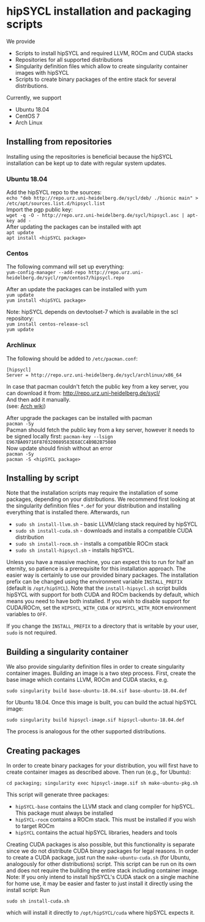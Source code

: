 # hipSYCL installation and packaging scripts

We provide
* Scripts to install hipSYCL and required LLVM, ROCm and CUDA stacks
* Repositories for all supported distributions
* Singularity definition files which allow to create singularity container images with hipSYCL
* Scripts to create binary packages of the entire stack for several distributions.

Currently, we support
* Ubuntu 18.04
* CentOS 7
* Arch Linux

## Installing from repositories
Installing using the repositories is beneficial because the hipSYCL installation can be kept up to date with regular system updates.

### Ubuntu 18.04
Add the hipSYCL repo to the sources:  
`echo "deb http://repo.urz.uni-heidelberg.de/sycl/deb/ ./bionic main" > /etc/apt/sources.list.d/hipsycl.list`  
Import the pgp public key:  
`wget -q -O - http://repo.urz.uni-heidelberg.de/sycl/hipsycl.asc | apt-key add -`  
After updating the packages can be installed with apt  
`apt update`  
`apt install <hipSYCL package>`  

### Centos
The following command will set up everything:  
`yum-config-manager --add-repo http://repo.urz.uni-heidelberg.de/sycl/rpm/centos7/hipsycl.repo`  
  
After an update the packages can be installed with yum  
`yum update`  
`yum install <hipSYCL package>`  

Note: hipSYCL depends on devtoolset-7 which is available in the scl repository:  
`yum install centos-release-scl`  
`yum update`  

### Archlinux
The following should be added to `/etc/pacman.conf`:
```
[hipsycl]   
Server = http://repo.urz.uni-heidelberg.de/sycl/archlinux/x86_64
```
In case that pacman couldn't fetch the public key from a key server, you can download it from:
http://repo.urz.uni-heidelberg.de/sycl/  
And then add it manually.   
(see: [Arch wiki](https://wiki.archlinux.org/index.php/Pacman/Package_signing#Adding_unofficial_keys))
  
After upgrade the packages can be installed with pacman  
`pacman -Sy`  
Pacman should fetch the public key from a key server, however it needs to be signed locally first:
`pacman-key --lsign E967BA09716F870320089583E68CC4B9B2B75080`  
Now update should finish without an error  
`pacman -Sy`  
`pacman -S <hipSYCL package>`

## Installing by script
Note that the installation scripts may require the installation of some packages, depending on your distributions. We recommend first looking at the singularity definition files `*.def` for your distribution and installing everything that is installed there. Afterwards, run

* `sudo sh install-llvm.sh` - basic LLVM/clang stack required by hipSYCL
* `sudo sh install-cuda.sh` - downloads and installs a compatible CUDA distribution
* `sudo sh install-rocm.sh` - installs a compatible ROCm stack
* `sudo sh install-hipsycl.sh` - installs hipSYCL.

Unless you have a massive machine, you can expect this to run for half an eternity, so patience is a prerequisite for this installation approach. The easier way is certainly to use our provided binary packages.
The installation prefix can be changed using the environment variable `INSTALL_PREFIX` (default is `/opt/hipSYCL`). Note that the `install-hipsycl.sh` script builds hipSYCL with support for both CUDA and ROCm backends by default, which means you need to have both installed. If you wish to disable support for CUDA/ROCm, set the `HIPSYCL_WITH_CUDA` or `HIPSYCL_WITH_ROCM` environment variables to `OFF`.

If you change the `INSTALL_PREFIX` to a directory that is writable by your user, `sudo` is not required.

## Building a singularity container
We also provide singularity definition files in order to create singularity container images. Building an image is a two step process. First, create the base image which contains LLVM, ROCm and CUDA stacks, e.g.
```
sudo singularity build base-ubuntu-18.04.sif base-ubuntu-18.04.def
```
for Ubuntu 18.04. Once this image is built, you can build the actual hipSYCL image:
```
sudo singularity build hipsycl-image.sif hipsycl-ubuntu-18.04.def
```
The process is analogous for the other supported distributions.

## Creating packages
In order to create binary packages for your distribution, you will first have to create container images as described above. Then run (e.g., for Ubuntu):
```
cd packaging; singularity exec hipsycl-image.sif sh make-ubuntu-pkg.sh
```
This script will generate three packages:
* `hipSYCL-base` contains the LLVM stack and clang compiler for hipSYCL. This package must always be installed
* `hipSYCL-rocm` contains a ROCm stack. This must be installed if you wish to target ROCm
* `hipSYCL` contains the actual hipSYCL libraries, headers and tools

Creating CUDA packages is also possible, but this functionality is separate since we do not distribute CUDA binary packages for legal reasons. In order to create a CUDA package, just run the `make-ubuntu-cuda.sh` (for Ubuntu, analogously for other distributions) script. This script can be run on its own and does not require the building the entire stack including container image.
Note: If you only intend to install hipSYCL's CUDA stack on a single machine for home use, it may be easier and faster to just install it directly using the install script: Run
```
sudo sh install-cuda.sh 
```
which will install it directly to `/opt/hipSYCL/cuda` where hipSYCL expects it.
